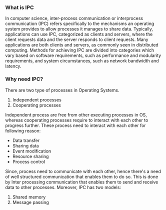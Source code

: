 ### What is IPC
In computer science, inter-process communication or interprocess communication (IPC) refers specifically to the mechanisms an operating system provides to allow processes it manages to share data. Typically, applications can use IPC, categorized as clients and servers, where the client requests data and the server responds to client requests. Many applications are both clients and servers, as commonly seen in distributed computing. Methods for achieving IPC are divided into categories which vary based on software requirements, such as performance and modularity requirements, and system circumstances, such as network bandwidth and latency.
### Why need IPC?
There are two type of processes in Operating Systems.

1. Independent processes
2. Cooperating processes

Independent process are free from other executing processes in OS, whereas cooperating processes require to interact with each other to progress further.
These process need to interact with each other for following reason:
* Data transfer
* Sharing data
* Event modification
* Resource sharing
* Process control

Since, process need to communicate with each other, hence there's a need of well structured communication that enables them to do so. This is done by Inter processing communication that enables them to send and receive data to other processes.
Moreover, IPC has two models:

1. Shared memory
2. Message passing
